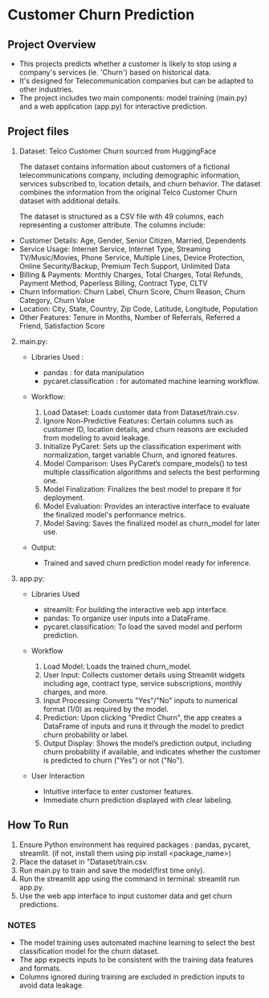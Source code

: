 # Customer Churn Prediction

## Project Overview
- This projects predicts whether a customer is likely to stop using a company's services (ie. 'Churn') based on historical data.
- It's designed for Telecommunication companies but can be adapted to other industries.
- The project includes two main components: model training (main.py) and a web application (app.py) for interactive prediction.

## Project files
1. Dataset: Telco Customer Churn sourced from HuggingFace
    
    The dataset contains information about customers of a fictional telecommunications company, including demographic information, services subscribed to, location details, and churn behavior. The dataset combines the information from the original Telco Customer Churn dataset with additional details.

    The dataset is structured as a CSV file with 49 columns, each representing a customer attribute. The columns include:
* Customer Details: Age, Gender, Senior Citizen, Married, Dependents
* Service Usage: Internet Service, Internet Type, Streaming TV/Music/Movies, Phone Service, Multiple Lines, Device Protection, Online Security/Backup, Premium Tech Support, Unlimited Data
* Billing & Payments: Monthly Charges, Total Charges, Total Refunds, Payment Method, Paperless Billing, Contract Type, CLTV
* Churn Information: Churn Label, Churn Score, Churn Reason, Churn Category, Churn Value
* Location: City, State, Country, Zip Code, Latitude, Longitude, Population
* Other Features: Tenure in Months, Number of Referrals, Referred a Friend, Satisfaction Score

2. main.py:
    * Libraries Used : 
        * pandas : for data manipulation
        * pycaret.classification : for automated machine learning workflow.

    * Workflow:
        1. Load Dataset: Loads customer data from Dataset/train.csv.
        2. Ignore Non-Predictive Features: Certain columns such as customer ID, location details, and churn reasons are excluded from modeling to avoid leakage.
        3. Initialize PyCaret: Sets up the classification experiment with normalization, target variable Churn, and ignored features.
        4. Model Comparison: Uses PyCaret’s compare_models() to test multiple classification algorithms and selects the best performing one.
        5. Model Finalization: Finalizes the best model to prepare it for deployment.
        6. Model Evaluation: Provides an interactive interface to evaluate the finalized model's performance metrics.
        7. Model Saving: Saves the finalized model as churn_model for later use.

    * Output:

        * Trained and saved churn prediction model ready for inference.

3. app.py:
    * Libraries Used
        * streamlit: For building the interactive web app interface.
        * pandas: To organize user inputs into a DataFrame.
        * pycaret.classification: To load the saved model and perform prediction.

    * Workflow
        1. Load Model: Loads the trained churn_model.
        2. User Input: Collects customer details using Streamlit widgets including age, contract type, service subscriptions, monthly charges, and more.
        3. Input Processing: Converts "Yes"/"No" inputs to numerical format (1/0) as required by the model.
        4. Prediction: Upon clicking "Predict Churn", the app creates a DataFrame of inputs and runs it through the model to predict churn probability or label.
        5. Output Display: Shows the model’s prediction output, including churn probability if available, and indicates whether the customer is predicted to churn ("Yes") or not ("No").

    * User Interaction
        * Intuitive interface to enter customer features.
        * Immediate churn prediction displayed with clear labeling.

## How To Run

1. Ensure Python environment has required packages : pandas, pycaret, streamlit. (if not, install them using pip install <package_name>)
2. Place the dataset in "Dataset/train.csv.
3. Run main.py to train and save the model(first time only).
4. Run the streamlit app using the command in terminal: streamlit run app.py.
5. Use the web app interface to input customer data and get churn predictions.


### NOTES
* The model training uses automated machine learning to select the best classification model for the churn dataset.
* The app expects inputs to be consistent with the training data features and formats. 
* Columns ignored during training are excluded in prediction inputs to avoid data leakage.

        
